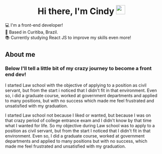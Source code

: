 <h1 align="center">Hi there, I'm Cindy <img src="https://raw.githubusercontent.com/kaueMarques/kaueMarques/master/hi.gif" width="30px"></h1>


:computer:  I'm a front-end developer!    
:house_with_garden:  Based in Curitiba, Brazil.   
:books:  Currently studying React JS to improve my skills even more!   
##
<h2 color="red">About me</h2>
<h3>Below I'll tell a little bit of my crazy journey to become a front end dev!</h3>  
 
I started Law school with the objective of applying to a position as civil servant, but from the start i noticed that I didn't fit in that environment. Even so, i did a graduate course, worked at government departments and applied to many positions, but with no success which made me feel frustrated and unsatisfied with my graduation.

I started Law school not because I liked or wanted, but because I was on that crazy period of college entrance exam and I didn't know by that time what I wanted for life. So my objective during Law school was to apply to a position as civil servant, but from the start I noticed that I didn't fit in that environment. Even so, I did a graduate course, worked at government departments and applied to many positions but with no success, which made me feel frustrated and unsatisfied with my graduation.










